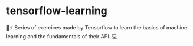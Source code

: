 # tensorflow-learning
🧠⚡ Series of exercices made by Tensorflow to learn the basics of machine learning and the fundamentals of their API. 💻
